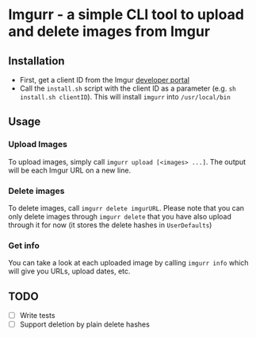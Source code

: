 # Imgurr - a simple CLI tool to upload and delete images from Imgur
## Installation
- First, get a client ID from the Imgur [developer portal](https://api.imgur.com/oauth2/addclient)
- Call the `install.sh` script with the client ID as a parameter (e.g. `sh install.sh clientID`). This will install `imgurr` into `/usr/local/bin`

## Usage
### Upload Images
To upload images, simply call `imgurr upload [<images> ...]`. The output will be each Imgur URL on a new line.

### Delete images
To delete images, call `imgurr delete imgurURL`. Please note that you can only delete images through `imgurr delete` that you have also upload through it for now (it stores the delete hashes in `UserDefaults`)

### Get info
You can take a look at each uploaded image by calling `imgurr info` which will give you URLs, upload dates, etc.

## TODO
- [ ] Write tests
- [ ] Support deletion by plain delete hashes
